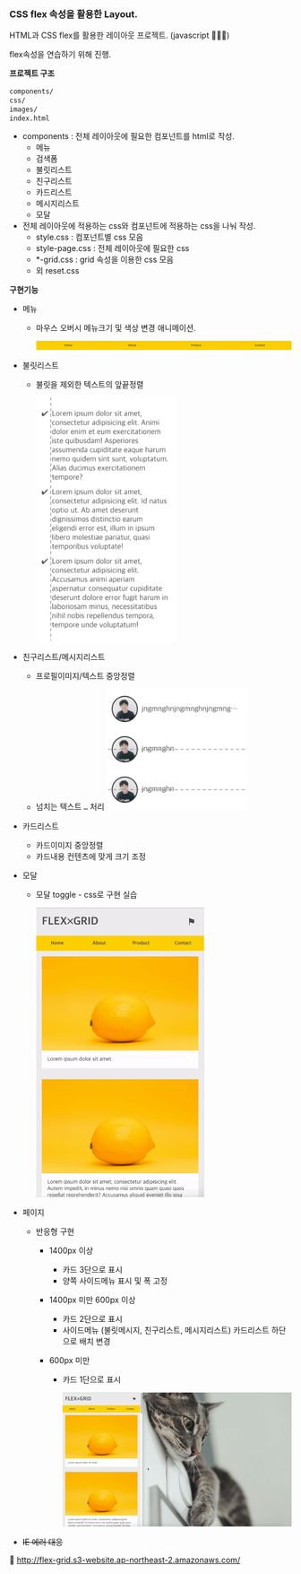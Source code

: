 

### CSS flex 속성을 활용한 Layout.

HTML과 CSS flex를 활용한 레이아웃 프로젝트. (javascript 🙅🏻‍♂️)

flex속성을 연습하기 위해 진행.



**프로젝트 구조**

```
components/
css/
images/
index.html
```

- components : 전체 레이아웃에 필요한 컴포넌트를 html로 작성. 
    - 메뉴
    - 검색폼
    - 불릿리스트
    - 친구리스트
    - 카드리스트
    - 메시지리스트
    - 모달
- 전체 레이아웃에 적용하는 css와 컴포넌트에 적용하는 css을 나눠 작성.
    - style.css : 컴포넌트별 css 모음
    - style-page.css : 전체 레이아웃에 필요한 css
    - *-grid.css : grid 속성을 이용한 css 모음
    - 외 reset.css

**구현기능**

- 메뉴 
  
    - 마우스 오버시 메뉴크기 및 색상 변경 애니메이션.
    
        ![](./readme/gif/menu.gif)

- 불릿리스트
  
    - 불릿을 제외한 텍스트의 앞끝정렬
    
        <img src="./readme/bullet-list.png" width="250px" />
    
- 친구리스트/메시지리스트
    - 프로필이미지/텍스트 중앙정렬

    - 넘치는 텍스트 `…` 처리
        <img src="./readme/friend-list.png"  width="250px" />


- 카드리스트
    - 카드이미지 중앙정렬
    - 카드내용 컨텐츠에 맞게 크기 조정
    
- 모달
  
    - 모달 toggle - css로 구현 실습
    
        <img src="./readme/gif/css-modal.gif"  width="300px" />
    
- 페이지
    - 반응형 구현
        - 1400px 이상
        
            - 카드 3단으로 표시
            - 양쪽 사이드메뉴 표시 및 폭 고정
        
        - 1400px 미만 600px 이상
        
            - 카드 2단으로 표시
            - 사이드메뉴 (불릿메시지, 친구리스트, 메시지리스트) 카드리스트 하단으로 배치 변경
        
        - 600px 미만
        
            - 카드 1단으로 표시
        
                ![](./readme/gif/responsive.gif)
    
- ~~IE 에러 대응~~



🔗 http://flex-grid.s3-website.ap-northeast-2.amazonaws.com/